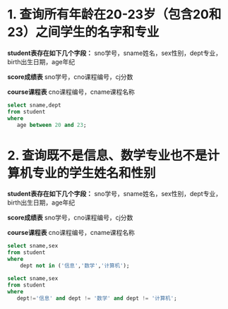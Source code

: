 # 1. 查询所有年龄在20-23岁（包含20和23）之间学生的名字和专业
  
**student表存在如下几个字段：**
sno学号，sname姓名，sex性别，dept专业，birth出生日期，age年纪

**score成绩表**
sno学号，cno课程编号，cj分数

**course课程表**
cno课程编号，cname课程名称


``` sql
select sname,dept
from student
where 
   age between 20 and 23;
```

# 2. 查询既不是信息、数学专业也不是计算机专业的学生姓名和性别

**student表存在如下几个字段：**
sno学号，sname姓名，sex性别，dept专业，birth出生日期，age年纪

**score成绩表**
sno学号，cno课程编号，cj分数

**course课程表**
cno课程编号，cname课程名称

``` sql
select sname,sex
from student
where
    dept not in ('信息','数学','计算机');
```

``` sql
select sname,sex 
from student 
where 
   dept!='信息' and dept != '数学' and dept != '计算机';
```